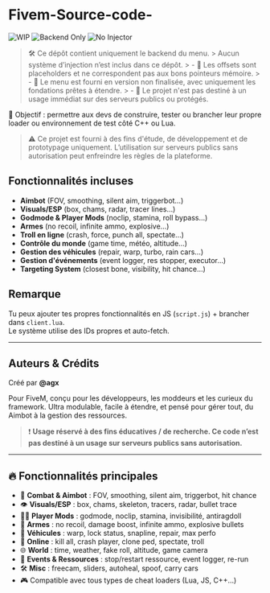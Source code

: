 # Fivem-Source-code-
![WIP](https://img.shields.io/badge/status-WORK%20IN%20PROGRESS-orange)
![Backend Only](https://img.shields.io/badge/project-backend_only-blueviolet)
![No Injector](https://img.shields.io/badge/injector-none-important)


> 🛠️ Ce dépôt contient uniquement le backend du menu. > Aucun système d’injection n’est inclus dans ce dépôt. > - 🔧 Les offsets sont placeholders et ne correspondent pas aux bons pointeurs mémoire. > - 🧪 Le menu est fourni en version non finalisée, avec uniquement les fondations prêtes à étendre. > - 🚫 Le projet n'est pas destiné à un usage immédiat sur des serveurs publics ou protégés.

🎯 Objectif : permettre aux devs de construire, tester ou brancher leur propre loader ou environnement de test côté C++ ou Lua.

> ⚠️ Ce projet est fourni à des fins d'étude, de développement et de prototypage uniquement. L’utilisation sur serveurs publics sans autorisation peut enfreindre les règles de la plateforme.

##  Fonctionnalités incluses

- **Aimbot** (FOV, smoothing, silent aim, triggerbot…)
- **Visuals/ESP** (box, chams, radar, tracer lines…)
- **Godmode & Player Mods** (noclip, stamina, roll bypass…)
- **Armes** (no recoil, infinite ammo, explosive…)
- **Troll en ligne** (crash, force, punch all, spectate…)
- **Contrôle du monde** (game time, météo, altitude…)
- **Gestion des véhicules** (repair, warp, turbo, rain cars…)
- **Gestion d'événements** (event logger, res stopper, executor…)
- **Targeting System** (closest bone, visibility, hit chance…)


##  Remarque

Tu peux ajouter tes propres fonctionnalités en JS (`script.js`) + brancher dans `client.lua`.  
Le système utilise des IDs propres et auto-fetch.

---

##  Auteurs & Crédits

Créé par **@agx**  


Pour FiveM, conçu pour les développeurs, les moddeurs et les curieux du framework. Ultra modulable, facile à étendre, et pensé pour gérer tout, du Aimbot à la gestion des ressources.

> ❗ **Usage réservé à des fins éducatives / de recherche. Ce code n’est pas destiné à un usage sur serveurs publics sans autorisation.**

---

## 🔥 Fonctionnalités principales

- 🎯 **Combat & Aimbot** : FOV, smoothing, silent aim, triggerbot, hit chance
- 👁 **Visuals/ESP** : box, chams, skeleton, tracers, radar, bullet trace
- 🧍‍♂️ **Player Mods** : godmode, noclip, stamina, invisibilité, antiragdoll
- 🔫 **Armes** : no recoil, damage boost, infinite ammo, explosive bullets
- 🚗 **Véhicules** : warp, lock status, snapline, repair, max perfo
- 👥 **Online** : kill all, crash player, clone ped, spectate, troll
- 🌐 **World** : time, weather, fake roll, altitude, game camera
- 📡 **Events & Ressources** : stop/restart ressource, event logger, re-run
- 🛠 **Misc** : freecam, sliders, autoheal, spoof, carry cars
- 🎮 Compatible avec tous types de cheat loaders (Lua, JS, C++...)